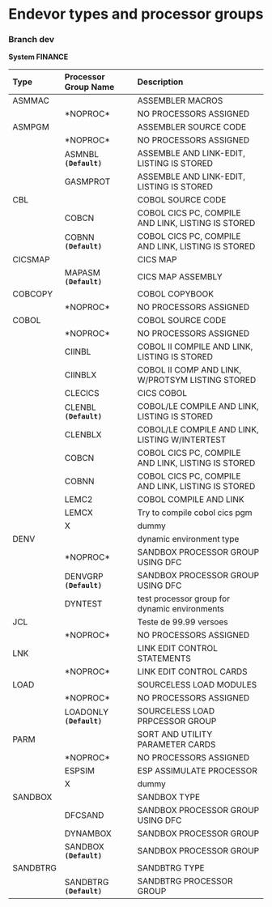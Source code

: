 # **Endevor types and processor groups**
### Branch **dev**
**System FINANCE**  
  
| Type | Processor Group Name | Description   |  
| :----- | :----- | :----- |  
| ASMMAC |  | ASSEMBLER MACROS |  
|  | \*NOPROC\* | NO PROCESSORS ASSIGNED |  
| ASMPGM |  | ASSEMBLER SOURCE CODE |  
|  | \*NOPROC\* | NO PROCESSORS ASSIGNED |  
|  | ASMNBL __`(Default)`__ | ASSEMBLE AND LINK-EDIT, LISTING IS STORED |  
|  | GASMPROT | ASSEMBLE AND LINK-EDIT, LISTING IS STORED |  
| CBL |  | COBOL SOURCE CODE |  
|  | COBCN | COBOL CICS PC, COMPILE AND LINK, LISTING IS STORED |  
|  | COBNN __`(Default)`__ | COBOL CICS PC, COMPILE AND LINK, LISTING IS STORED |  
| CICSMAP |  | CICS MAP |  
|  | MAPASM __`(Default)`__ | CICS MAP ASSEMBLY |  
| COBCOPY |  | COBOL COPYBOOK |  
|  | \*NOPROC\* | NO PROCESSORS ASSIGNED |  
| COBOL |  | COBOL SOURCE CODE |  
|  | \*NOPROC\* | NO PROCESSORS ASSIGNED |  
|  | CIINBL | COBOL II COMPILE AND LINK, LISTING IS STORED |  
|  | CIINBLX | COBOL II COMP AND LINK, W/PROTSYM LISTING STORED |  
|  | CLECICS | CICS COBOL |  
|  | CLENBL __`(Default)`__ | COBOL/LE COMPILE AND LINK, LISTING IS STORED |  
|  | CLENBLX | COBOL/LE COMPILE AND LINK, LISTING W/INTERTEST |  
|  | COBCN | COBOL CICS PC, COMPILE AND LINK, LISTING IS STORED |  
|  | COBNN | COBOL CICS PC, COMPILE AND LINK, LISTING IS STORED |  
|  | LEMC2 | COBOL COMPILE AND LINK |  
|  | LEMCX | Try to compile cobol cics pgm |  
|  | X | dummy |  
| DENV |  | dynamic environment type |  
|  | \*NOPROC\* | SANDBOX PROCESSOR GROUP USING DFC |  
|  | DENVGRP __`(Default)`__ | SANDBOX PROCESSOR GROUP USING DFC |  
|  | DYNTEST | test processor group for dynamic environments |  
| JCL |  | Teste de 99.99 versoes |  
|  | \*NOPROC\* | NO PROCESSORS ASSIGNED |  
| LNK |  | LINK EDIT CONTROL STATEMENTS |  
|  | \*NOPROC\* | LINK EDIT CONTROL CARDS |  
| LOAD |  | SOURCELESS LOAD MODULES |  
|  | \*NOPROC\* | NO PROCESSORS ASSIGNED |  
|  | LOADONLY __`(Default)`__ | SOURCELESS LOAD PRPCESSOR GROUP |  
| PARM |  | SORT AND UTILITY PARAMETER CARDS |  
|  | \*NOPROC\* | NO PROCESSORS ASSIGNED |  
|  | ESPSIM | ESP ASSIMULATE PROCESSOR |  
|  | X | dummy |  
| SANDBOX |  | SANDBOX TYPE |  
|  | DFCSAND | SANDBOX PROCESSOR GROUP USING DFC |  
|  | DYNAMBOX | SANDBOX PROCESSOR GROUP |  
|  | SANDBOX __`(Default)`__ | SANDBOX PROCESSOR GROUP |  
| SANDBTRG |  | SANDBTRG TYPE |  
|  | SANDBTRG __`(Default)`__ | SANDBTRG PROCESSOR GROUP |  


